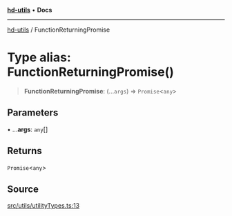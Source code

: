 [**hd-utils**](../README.md) • **Docs**

***

[hd-utils](../globals.md) / FunctionReturningPromise

# Type alias: FunctionReturningPromise()

> **FunctionReturningPromise**: (...`args`) => `Promise`\<`any`\>

## Parameters

• ...**args**: `any`[]

## Returns

`Promise`\<`any`\>

## Source

[src/utils/utilityTypes.ts:13](https://github.com/AhmadHddad/h-utils/blob/8e9e542f98b1a43a336ce585dc8666b21b0e894d/src/utils/utilityTypes.ts#L13)
